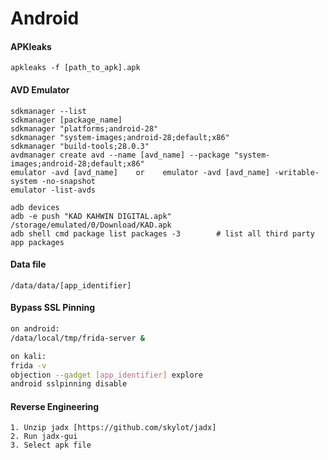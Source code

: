 # Android

#### APKleaks

```
apkleaks -f [path_to_apk].apk
```

#### AVD Emulator

```
sdkmanager --list
sdkmanager [package_name]
sdkmanager "platforms;android-28"
sdkmanager "system-images;android-28;default;x86"
sdkmanager "build-tools;28.0.3"
avdmanager create avd --name [avd_name] --package "system-images;android-28;default;x86"
emulator -avd [avd_name]    or    emulator -avd [avd_name] -writable-system -no-snapshot
emulator -list-avds

adb devices
adb -e push "KAD KAHWIN DIGITAL.apk" /storage/emulated/0/Download/KAD.apk
adb shell cmd package list packages -3        # list all third party app packages
```

#### Data file

```
/data/data/[app_identifier]
```

#### Bypass SSL Pinning

```bash
on android:
/data/local/tmp/frida-server &

on kali:
frida -v
objection --gadget [app_identifier] explore
android sslpinning disable
```

#### Reverse Engineering

```
1. Unzip jadx [https://github.com/skylot/jadx]
2. Run jadx-gui
3. Select apk file
```
